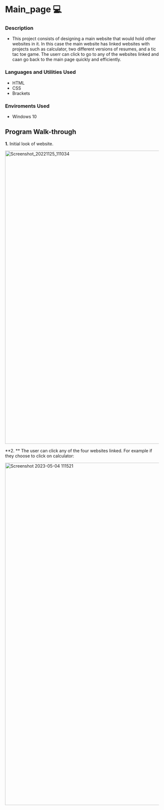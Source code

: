 # Main_page 💻
### Description
- This project consists of designing a main website that would hold other websites in it. In this case the main website has linked websites with projects such as calculator, two different versions of resumes, and a tic tac toe game. The userr can click to go to any of the websites linked and caan go back to the main page quickly and efficiently.

### Languages and Utilities Used
- HTML
- CSS
- Brackets
### Enviroments Used
- Windows 10
## Program Walk-through
**1.**  Initial look of website.

<img width="959" alt="Screenshot_20221125_111034" src="https://user-images.githubusercontent.com/116442206/236882388-b86be5f1-bff4-4406-92d0-0a91d090e56f.png">

**2. ** The user can click any of the four websites linked. For example if they choose to click on calculator: 

<img width="1120" alt="Screenshot 2023-05-04 111521" src="https://user-images.githubusercontent.com/116442206/236891575-9005386c-2d84-43ec-8347-34e57b899417.png">
